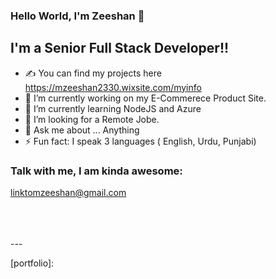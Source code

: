 ### Hello World, I'm Zeeshan  👋

## I'm a Senior Full Stack Developer!!
- ✍ You can find my projects here https://mzeeshan2330.wixsite.com/myinfo
- 🔭 I’m currently working on my E-Commerece Product Site.
- 🌱 I’m currently learning NodeJS and Azure
- 👯 I’m looking for a Remote Jobe.
- 💬 Ask me about ... Anything 
- ⚡ Fun fact: I speak 3 languages ( English, Urdu, Punjabi)


### Talk with me, I am kinda awesome:
<a>linktomzeeshan@gmail.com</a>

<br />



<br />
<br />
---




[website]:
[youtube]: 
[instagram]: 
[linkedin]: 
[portfolio]:
